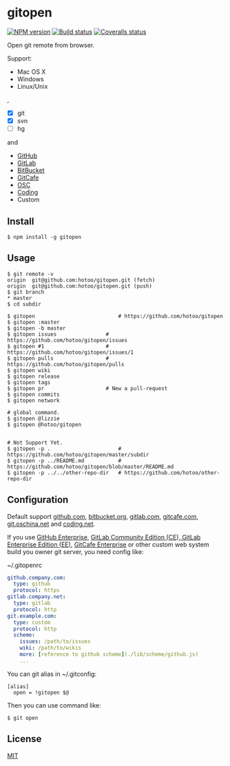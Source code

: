 
# gitopen

[![NPM version][npm-badge]][npm-url]
[![Build status][travis-badge]][travis-url]
[![Coveralls status][Coveralls-badge]][coveralls-url]

[npm-badge]: https://img.shields.io/npm/v/gitopen.svg?style=flat
[npm-url]: https://www.npmjs.com/package/gitopen
[travis-badge]: https://travis-ci.org/hotoo/gitopen.svg
[travis-url]: https://travis-ci.org/hotoo/gitopen
[coveralls-badge]: https://coveralls.io/repos/hotoo/gitopen/badge.svg?branch=master
[coveralls-url]: https://coveralls.io/r/hotoo/gitopen

Open git remote from browser.

Support:

* Mac OS X
* Windows
* Linux/Unix

,

* [X] git
* [X] svn
* [ ] hg

and

* [GitHub](https://github.com/)
* [GitLab](https://gitlub.com/)
* [BitBucket](https://bitbucket.org/)
* [GitCafe](https://gitcafe.com/)
* [OSC](https://git.oschina.net/)
* [Coding](https://coding.net/)
* Custom

## Install

```
$ npm install -g gitopen
```

## Usage

```
$ git remote -v
origin	git@github.com:hotoo/gitopen.git (fetch)
origin	git@github.com:hotoo/gitopen.git (push)
$ git branch
* master
$ cd subdir

$ gitopen                           # https://github.com/hotoo/gitopen
$ gitopen :master
$ gitopen -b master
$ gitopen issues                # https://github.com/hotoo/gitopen/issues
$ gitopen #1                    # https://github.com/hotoo/gitopen/issues/1
$ gitopen pulls                 # https://github.com/hotoo/gitopen/pulls
$ gitopen wiki
$ gitopen release
$ gitopen tags
$ gitopen pr                    # New a pull-request
$ gitopen commits
$ gitopen network

# global command.
$ gitopen @lizzie
$ gitopen @hotoo/gitopen


# Not Support Yet.
$ gitopen -p .                      # https://github.com/hotoo/gitopen/master/subdir
$ gitopen -p ../README.md           # https://github.com/hotoo/gitopen/blob/master/README.md
$ gitopen -p ../../other-repo-dir   # https://github.com/hotoo/other-repo-dir
```

## Configuration

Default support [github.com](https://github.com/),
[bitbucket.org](https://bitbucket.org/), [gitlab.com](https://gitlab.com/),
[gitcafe.com](https://gitcafe.com/), [git.oschina.net](https://git.oschina.net/)
and [coding.net](https://coding.net/).

If you use [GitHub Enterprise](https://enterprise.github.com/),
[GitLab Community Edition (CE), GitLab Enterprise Edition (EE)](https://gitlab.org/),
[GitCafe Enterprise](https://enterprise.gitcafe.com/)
or other custom web system build you owner git server, you need config like:

~/.gitopenrc

```yaml
github.company.com:
  type: github
  protocol: https
gitlab.company.net:
  type: gitlab
  protocol: http
git.example.com:
  type: custom
  protocol: http
  scheme:
    issues: /path/to/issues
    wiki: /path/to/wikis
    more: [reference to github scheme](./lib/scheme/github.js)
    ...
```

You can git alias in ~/.gitconfig:

```
[alias]
  open = !gitopen $@
```

Then you can use command like:

```
$ git open
```

## License

[MIT](http://hotoo.mit-license.org/)

